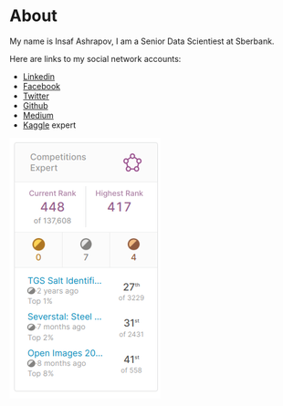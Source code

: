# About

My name is Insaf Ashrapov, I am a Senior Data Scientiest at Sberbank.

Here are links to my social network accounts:
- [Linkedin](https://www.linkedin.com/in/iashrapov/)
- [Facebook](https://www.facebook.com/inashrapov)
- [Twitter](https://twitter.com/IAshrapov)
- [Github](https://github.com/Diyago)
- [Medium](https://medium.com/@insafashrapov)
- [Kaggle](https://www.kaggle.com/insaff) expert

![kaggle_rank.png](/images/kaggle_rank.png)